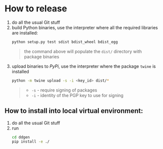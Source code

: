 # How to release

1. do all the usual Git stuff
2. build Python binaries, use the interpreter where all the required libraries are installed:
    ```bash
    python setup.py test sdist bdist_wheel bdist_egg
    ```
    > the command above will populate the `dist/` directory with package binaries
3. upload binaries to *PyPi*, use the interpreter where the package `twine` is installed
    ```bash
    python -m twine upload -s -i <key_id> dist/*
    ```
    > - `-s` - require signing of packages
    > - `-i` - identity of the PGP key to use for signing

## How to install into local virtual environment:

1. do all the usual Git stuff
2. run 
    ```bash
    cd ddgen
    pip install -e ./
    ```
